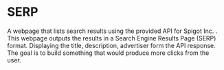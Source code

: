 # SERP
A webpage that lists search results using the provided API for Spigot Inc. . This webpage outputs the results in a Search Engine Results Page (SERP) format. Displaying the title, description, advertiser form the API response. The goal is to build something that would produce more clicks from the user.
